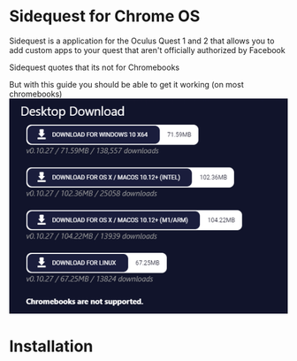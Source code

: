 <h1> Sidequest for Chrome OS </h1>
<p> Sidequest is a application for the Oculus Quest 1 and 2 that allows you to add custom apps to your quest that aren't officially authorized by Facebook </p>
<p> Sidequest quotes that its not for Chromebooks </p>
<p> But with this guide you should be able to get it working (on most chromebooks)
<img src="https://github.com/finobeproject/sidequest-chromeos/blob/main/chromebook_notsupported.PNG" alt="Chromebook Not Supported Image">
<h1> Installation </h1>
